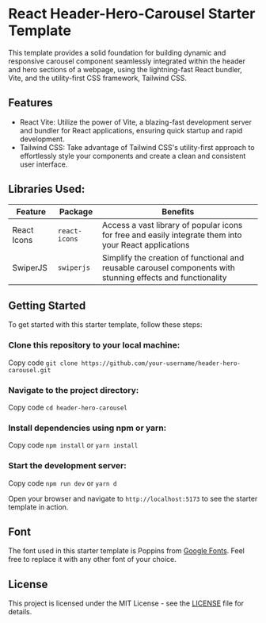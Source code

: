 # React Header-Hero-Carousel Starter Template
This template provides a solid foundation for building dynamic and responsive carousel component seamlessly integrated within the header and hero sections of a webpage, using the lightning-fast React bundler, Vite, and the utility-first CSS framework, Tailwind CSS.

## Features
- React Vite: Utilize the power of Vite, a blazing-fast development server and bundler for React applications, ensuring quick startup and rapid development.
- Tailwind CSS: Take advantage of Tailwind CSS's utility-first approach to effortlessly style your components and create a clean and consistent user interface.

## Libraries Used:
| Feature  | Package | Benefits |
| ------------- | ------------- | ------------- |
| React Icons |  `react-icons` | Access a vast library of popular icons for free and easily integrate them into your React applications |
| SwiperJS | `swiperjs`  | Simplify the creation of functional and reusable carousel components with stunning effects and functionality  |


## Getting Started
To get started with this starter template, follow these steps:

### Clone this repository to your local machine:

Copy code
`git clone https://github.com/your-username/header-hero-carousel.git`

### Navigate to the project directory:

Copy code
`cd header-hero-carousel`

### Install dependencies using npm or yarn:

Copy code
`npm install` or `yarn install`

### Start the development server:

Copy code
`npm run dev` or `yarn d`

Open your browser and navigate to `http://localhost:5173` to see the starter template in action.


## Font
The font used in this starter template is Poppins from [Google Fonts](https://fonts.google.com/). Feel free to replace it with any other font of your choice.

## License
This project is licensed under the MIT License - see the [LICENSE](https://github.com/Adedeji-Taiwo/Header-Hero-Carousel-Starter-Template/blob/main/LICENSE) file for details.



